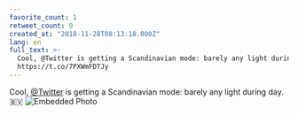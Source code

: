 ```yaml
---
favorite_count: 1
retweet_count: 0
created_at: "2018-11-28T08:13:18.000Z"
lang: en
full_text: >-
  Cool, @Twitter is getting a Scandinavian mode: barely any light during day. 🇧🇻
  https://t.co/7PXWmFDTJy
---
```


Cool, [@Twitter](https://twitter.com/Twitter) is getting a Scandinavian mode:
barely any light during day. 🇧🇻
![Embedded Photo](https://twitter-media-coderbyheart.s3.eu-north-1.amazonaws.com/1067692898081275904-DtE1BQhXoAAzzqR.jpg)
